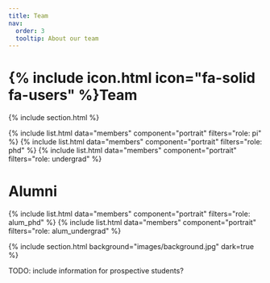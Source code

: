 ```yaml
---
title: Team
nav:
  order: 3
  tooltip: About our team
---
```


# {% include icon.html icon="fa-solid fa-users" %}Team
{% include section.html %}

{% include list.html data="members" component="portrait" filters="role: pi" %}
{% include list.html data="members" component="portrait" filters="role: phd" %}
{% include list.html data="members" component="portrait" filters="role: undergrad" %}

# Alumni
{% include list.html data="members" component="portrait" filters="role: alum_phd" %}
{% include list.html data="members" component="portrait" filters="role: alum_undergrad" %}

{% include section.html background="images/background.jpg" dark=true %}

TODO: include information for prospective students?
